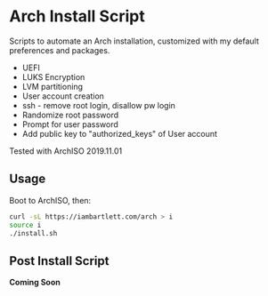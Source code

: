 # Arch Install Script
Scripts to automate an Arch installation, customized with my default preferences and packages.

* UEFI
* LUKS Encryption
* LVM partitioning
* User account creation
* ssh - remove root login, disallow pw login
* Randomize root password
* Prompt for user password
* Add public key to "authorized_keys" of User account

Tested with ArchISO 2019.11.01

## Usage

Boot to ArchISO, then:

```bash
curl -sL https://iambartlett.com/arch > i
source i
./install.sh
```

## Post Install Script

**Coming Soon**

